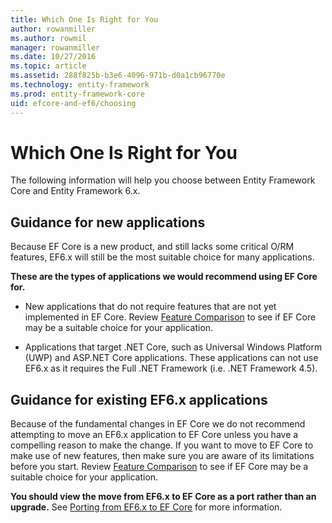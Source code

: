```yaml
---
title: Which One Is Right for You
author: rowanmiller
ms.author: rowmil
manager: rowanmiller
ms.date: 10/27/2016
ms.topic: article
ms.assetid: 288f825b-b3e6-4096-971b-d0a1cb96770e
ms.technology: entity-framework
ms.prod: entity-framework-core 
uid: efcore-and-ef6/choosing
---
```

# Which One Is Right for You

The following information will help you choose between Entity Framework Core and Entity Framework 6.x.

## Guidance for new applications

Because EF Core is a new product, and still lacks some critical O/RM features, EF6.x will still be the most suitable choice for many applications.

**These are the types of applications we would recommend using EF Core for.**

* New applications that do not require features that are not yet implemented in EF Core. Review [Feature Comparison](features.md) to see if EF Core may be a suitable choice for your application.

* Applications that target .NET Core, such as Universal Windows Platform (UWP) and ASP.NET Core applications. These applications can not use EF6.x as it requires the Full .NET Framework (i.e. .NET Framework 4.5).

## Guidance for existing EF6.x applications

Because of the fundamental changes in EF Core we do not recommend attempting to move an EF6.x application to EF Core unless you have a compelling reason to make the change. If you want to move to EF Core to make use of new features, then make sure you are aware of its limitations before you start. Review [Feature Comparison](features.md) to see if EF Core may be a suitable choice for your application.

**You should view the move from EF6.x to EF Core as a port rather than an upgrade.** See [Porting from EF6.x to EF Core](porting/index.md) for more information.
